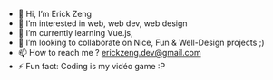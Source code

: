- 👋 Hi, I’m Erick Zeng
- 👀 I’m interested in web, web dev, web design
- 🌱 I’m currently learning Vue.js, 
- 💞️ I’m looking to collaborate on Nice, Fun & Well-Design projects ;)
- 📫 How to reach me ? erickzeng.dev@gmail.com 
- ⚡ Fun fact: Coding is my vidéo game :P

<!---
ErickZeng-11/ErickZeng-11 is a ✨ special ✨ repository because its `README.md` (this file) appears on your GitHub profile.
You can click the Preview link to take a look at your changes.
--->
